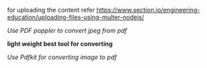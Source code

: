 for uploading the content refer
https://www.section.io/engineering-education/uploading-files-using-multer-nodejs/

_Use PDF poppler to convert jpeg from pdf_

**light weight best tool for converting**

*Use Pdfkit for converting image to pdf*